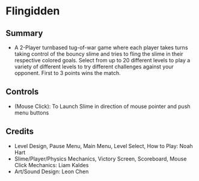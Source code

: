 # Flingidden

## Summary

- A 2-Player turnbased tug-of-war game where each player takes turns taking control of the bouncy slime and tries to fling the slime in their respective colored goals. Select from up to 20 different levels to play a variety of different levels to try different challenges against your opponent. First to 3 points wins the match.

## Controls

- (Mouse Click): To Launch Slime in direction of mouse pointer and push menu buttons

## Credits

- Level Design, Pause Menu, Main Menu, Level Select, How to Play: Noah Hart
- Slime/Player/Physics Mechanics, Victory Screen, Scoreboard, Mouse Click Mechanics: Liam Kaldes
- Art/Sound Design: Leon Chen
